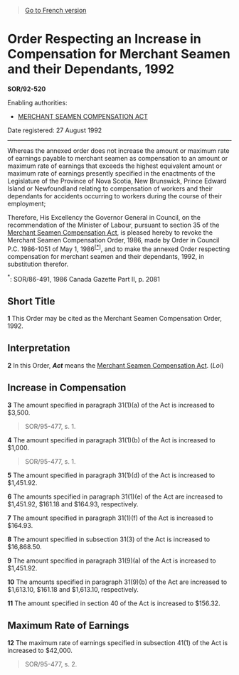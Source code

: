 > [Go to French version](/fr/Règlements/Décrets,%20ordonnances%20et%20règlements%20statutaires/92/520.md)

# Order Respecting an Increase in Compensation for Merchant Seamen and their Dependants, 1992

**SOR/92-520**

Enabling authorities: 
- [MERCHANT SEAMEN COMPENSATION ACT](/en/Acts/Revised%20Statutes%20of%20Canada/M/M-6.md)

Date registered: 27 August 1992

----------

Whereas the annexed order does not increase the amount or maximum rate of earnings payable to merchant seamen as compensation to an amount or maximum rate of earnings that exceeds the highest equivalent amount or maximum rate of earnings presently specified in the enactments of the Legislature of the Province of Nova Scotia, New Brunswick, Prince Edward Island or Newfoundland relating to compensation of workers and their dependants for accidents occurring to workers during the course of their employment;

Therefore, His Excellency the Governor General in Council, on the recommendation of the Minister of Labour, pursuant to section 35 of the [Merchant Seamen Compensation Act](/en/Acts/Revised%20Statutes%20of%20Canada/M/M-6.md), is pleased hereby to revoke the Merchant Seamen Compensation Order, 1986, made by Order in Council P.C. 1986-1051 of May 1, 1986<sup><a href='#fn_1e'>[*]</a></sup>, and to make the annexed Order respecting compensation for merchant seamen and their dependants, 1992, in substitution therefor.

<a name='fn_1e'><sup>*</sup></a>: SOR/86-491, 1986 Canada Gazette Part II, p. 2081<br />




## Short Title


**1** This Order may be cited as the Merchant Seamen Compensation Order, 1992.




## Interpretation


**2** In this Order, ***Act*** means the [Merchant Seamen Compensation Act](/en/Acts/Revised%20Statutes%20of%20Canada/M/M-6.md). (*Loi*)




## Increase in Compensation


**3** The amount specified in paragraph 31(1)(a) of the Act is increased to $3,500.
> SOR/95-477, s. 1.




**4** The amount specified in paragraph 31(1)(b) of the Act is increased to $1,000.
> SOR/95-477, s. 1.




**5** The amount specified in paragraph 31(1)(d) of the Act is increased to $1,451.92.



**6** The amounts specified in paragraph 31(1)(e) of the Act are increased to $1,451.92, $161.18 and $164.93, respectively.



**7** The amount specified in paragraph 31(1)(f) of the Act is increased to $164.93.



**8** The amount specified in subsection 31(3) of the Act is increased to $16,868.50.



**9** The amount specified in paragraph 31(9)(a) of the Act is increased to $1,451.92.



**10** The amounts specified in paragraph 31(9)(b) of the Act are increased to $1,613.10, $161.18 and $1,613.10, respectively.



**11** The amount specified in section 40 of the Act is increased to $156.32.




## Maximum Rate of Earnings


**12** The maximum rate of earnings specified in subsection 41(1) of the Act is increased to $42,000.
> SOR/95-477, s. 2.




